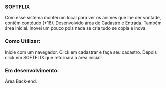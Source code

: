 ### SOFTFLIX
 Com esse sistema montei um local para ver os animes que lhe der vontade, contém contéudo (+18).
 Desenvolvido área de Cadastro e Entrada.
 Também área inicial.
 Inovei um pouco pois nada se cria tudo se copia e inova.
### Como Utilizar:
 Inicie com um navegador.
 Click em cadastrar e faça seu cadastro.
 Depois click em SOFTFLIX que retornará a área inicial!

### Em desenvolvimento:
 Área Back-end.